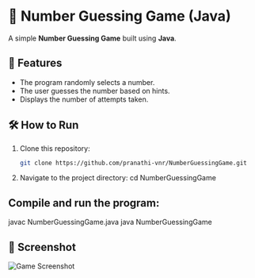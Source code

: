 # 🎯 Number Guessing Game (Java)

A simple **Number Guessing Game** built using **Java**.

## 🚀 Features
- The program randomly selects a number.
- The user guesses the number based on hints.
- Displays the number of attempts taken.

## 🛠️ How to Run
1. Clone this repository:
   ```bash
   git clone https://github.com/pranathi-vnr/NumberGuessingGame.git

2. Navigate to the project directory:
   cd NumberGuessingGame

## Compile and run the program:
   javac NumberGuessingGame.java
   java NumberGuessingGame

## 📸 Screenshot  
![Game Screenshot](Screenshot.png)
